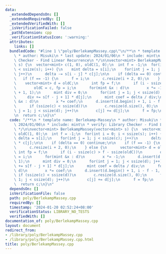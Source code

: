 ```yaml
---
data:
  _extendedDependsOn: []
  _extendedRequiredBy: []
  _extendedVerifiedWith: []
  _isVerificationFailed: false
  _pathExtension: cpp
  _verificationStatusIcon: ':warning:'
  attributes:
    links: []
  bundledCode: "#line 1 \"poly/BerlekampMassey.cpp\"\n/**\n * template name: Berlekamp-Massey\n\
    \ * author: Misuki\n * last update: 2024/01/06\n * include: mint\n * verify: Library\
    \ Checker - Find Linear Recurrence\n */\n\nvector<mint> BerlekampMassey(vector<mint>\
    \ s) {\n  vector<mint> c(1, 0), oldC(1, 0);\n  int f = -1;\n  for(int i = 0; i\
    \ < ssize(s); i++) {\n    mint delta = s[i];\n    for(int j = 1; j < ssize(c);\
    \ j++)\n      delta -= s[i - j] * c[j];\n\n    if (delta == 0) continue;\n\n \
    \   if (f == -1) {\n      f = i;\n      c.resize(i + 2, 0);\n    } else {\n  \
    \    vector<mint> d = oldC;\n      int fp = f;\n      if (i - ssize(c) > f - ssize(oldC))\n\
    \        oldC = c, fp = i;\n      for(mint &x : d)\n        x *= -1;\n      d.insert(d.begin()\
    \ + 1, 1);\n      mint div = 0;\n      for(int j = 1; j < ssize(d); j++)\n   \
    \     div += s[f - j + 1] * d[j];\n      mint coef = delta / div;\n      for(mint\
    \ &x : d)\n        x *= coef;\n      d.insert(d.begin() + 1, i - f - 1, 0);\n\
    \      if (ssize(c) < ssize(d))\n        c.resize(d.size(), 0);\n      for(int\
    \ j = 1; j < ssize(d); j++)\n        c[j] += d[j];\n      f = fp;\n    }\n  }\n\
    \n  return c;\n}\n"
  code: "/**\n * template name: Berlekamp-Massey\n * author: Misuki\n * last update:\
    \ 2024/01/06\n * include: mint\n * verify: Library Checker - Find Linear Recurrence\n\
    \ */\n\nvector<mint> BerlekampMassey(vector<mint> s) {\n  vector<mint> c(1, 0),\
    \ oldC(1, 0);\n  int f = -1;\n  for(int i = 0; i < ssize(s); i++) {\n    mint\
    \ delta = s[i];\n    for(int j = 1; j < ssize(c); j++)\n      delta -= s[i - j]\
    \ * c[j];\n\n    if (delta == 0) continue;\n\n    if (f == -1) {\n      f = i;\n\
    \      c.resize(i + 2, 0);\n    } else {\n      vector<mint> d = oldC;\n     \
    \ int fp = f;\n      if (i - ssize(c) > f - ssize(oldC))\n        oldC = c, fp\
    \ = i;\n      for(mint &x : d)\n        x *= -1;\n      d.insert(d.begin() + 1,\
    \ 1);\n      mint div = 0;\n      for(int j = 1; j < ssize(d); j++)\n        div\
    \ += s[f - j + 1] * d[j];\n      mint coef = delta / div;\n      for(mint &x :\
    \ d)\n        x *= coef;\n      d.insert(d.begin() + 1, i - f - 1, 0);\n     \
    \ if (ssize(c) < ssize(d))\n        c.resize(d.size(), 0);\n      for(int j =\
    \ 1; j < ssize(d); j++)\n        c[j] += d[j];\n      f = fp;\n    }\n  }\n\n\
    \  return c;\n}\n"
  dependsOn: []
  isVerificationFile: false
  path: poly/BerlekampMassey.cpp
  requiredBy: []
  timestamp: '2024-01-20 02:52:24+08:00'
  verificationStatus: LIBRARY_NO_TESTS
  verifiedWith: []
documentation_of: poly/BerlekampMassey.cpp
layout: document
redirect_from:
- /library/poly/BerlekampMassey.cpp
- /library/poly/BerlekampMassey.cpp.html
title: poly/BerlekampMassey.cpp
---
```

